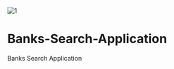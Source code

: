 ![1](https://user-images.githubusercontent.com/88275209/127772251-e7c17d88-bf42-4a22-9218-f0842e9c7519.png)
# Banks-Search-Application
Banks Search Application
